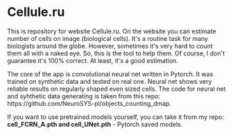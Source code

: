 <h1>Cellule.ru</h1>

<p>This is repository for website Cellule.ru. On the website you can estimate number of cells on image (biological cells). It's a routine task for many biologists around the globe. However, sometimes it's very hard to count them all with a naked eye. So, this is the tool to help them. Of course, I don't guarantee it's 100% correct. At least, it's a good estimation.</p>

<p>The core of the app is convolutional neural net written in Pytorch. It was trained on synthetic data and tested on real one. Neural net shows very reliable results on regularly shaped even sized cells. The code for neural net and syhthetic data generating is taken from this repo: https://github.com/NeuroSYS-pl/objects_counting_dmap.</p>

<p>If you want to use pretrained models yourself, you can take it from my repo: <strong>cell_FCRN_A.pth and cell_UNet.pth</strong> - Pytorch saved models.</p>
